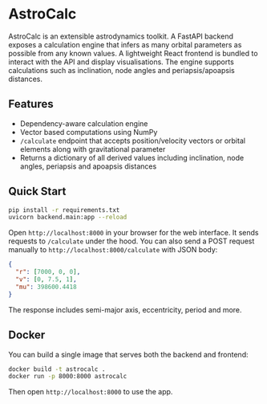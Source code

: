 # AstroCalc

AstroCalc is an extensible astrodynamics toolkit. A FastAPI backend exposes a calculation engine that infers as many orbital parameters as possible from any known values. A lightweight React frontend is bundled to interact with the API and display visualisations. The engine supports calculations such as inclination, node angles and periapsis/apoapsis distances.

## Features
- Dependency-aware calculation engine
- Vector based computations using NumPy
- `/calculate` endpoint that accepts position/velocity vectors or orbital elements along with gravitational parameter
- Returns a dictionary of all derived values including inclination, node angles, periapsis and apoapsis distances

## Quick Start
```bash
pip install -r requirements.txt
uvicorn backend.main:app --reload
```
Open `http://localhost:8000` in your browser for the web interface. It sends requests to `/calculate` under the hood. You can also send a POST request manually to `http://localhost:8000/calculate` with JSON body:
```json
{
  "r": [7000, 0, 0],
  "v": [0, 7.5, 1],
  "mu": 398600.4418
}
```
The response includes semi-major axis, eccentricity, period and more.

## Docker
You can build a single image that serves both the backend and frontend:
```bash
docker build -t astrocalc .
docker run -p 8000:8000 astrocalc
```
Then open `http://localhost:8000` to use the app.
